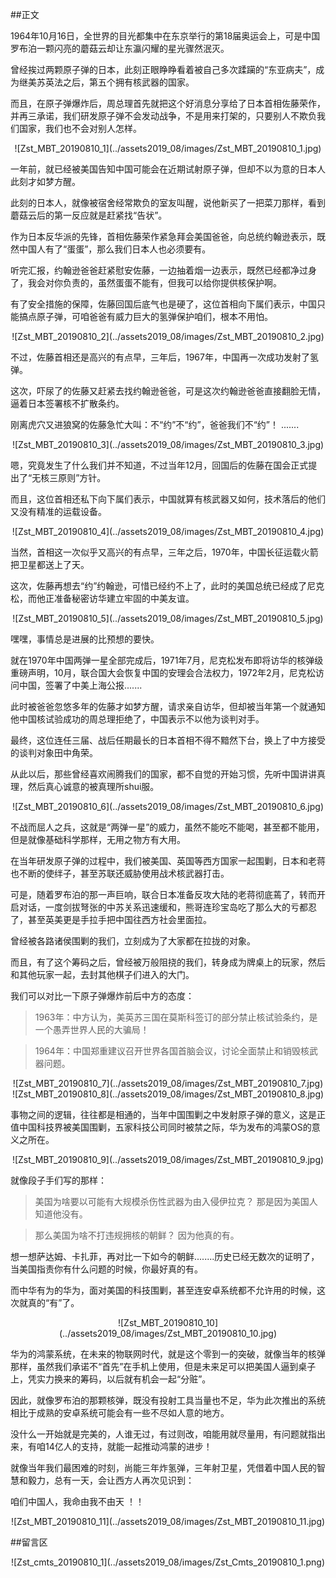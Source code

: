 ##正文

1964年10月16日，全世界的目光都集中在东京举行的第18届奥运会上，可是中国罗布泊一颗闪亮的蘑菇云却让东瀛闪耀的星光骤然泯灭。

曾经挨过两颗原子弹的日本，此刻正眼睁睁看着被自己多次蹂躏的“东亚病夫”，成为继美苏英法之后，第五个拥有核武器的国家。

而且，在原子弹爆炸后，周总理首先就把这个好消息分享给了日本首相佐藤荣作，并再三承诺，我们研发原子弹不会发动战争，不是用来打架的，只要别人不欺负我们国家，我们也不会对别人怎样。

 <div align="center">![Zst_MBT_20190810_1](../assets2019_08/images/Zst_MBT_20190810_1.jpg)</div>

一年前，就已经被美国告知中国可能会在近期试射原子弹，但却不以为意的日本人此刻才如梦方醒。

此刻的日本人，就像被宿舍经常欺负的室友叫醒，说他新买了一把菜刀那样，看到蘑菇云后的第一反应就是赶紧找“告状”。

作为日本反华派的先锋，首相佐藤荣作紧急拜会美国爸爸，向总统约翰逊表示，既然中国人有了“蛋蛋”，那么我们日本人也必须要有。

听完汇报，约翰逊爸爸赶紧慰安佐藤，一边抽着烟一边表示，既然已经都净过身了，我会对你负责的，虽然蛋蛋不能有，但我可以给你提供核保护啊。

有了安全措施的保障，佐藤回国后底气也是硬了，这位首相向下属们表示，中国只能搞点原子弹，可咱爸爸有威力巨大的氢弹保护咱们，根本不用怕。

 <div align="center">![Zst_MBT_20190810_2](../assets2019_08/images/Zst_MBT_20190810_2.jpg)</div>

不过，佐藤首相还是高兴的有点早，三年后，1967年，中国再一次成功发射了氢弹。

这次，吓尿了的佐藤又赶紧去找约翰逊爸爸，可是这次约翰逊爸爸直接翻脸无情，逼着日本签署核不扩散条约。

刚离虎穴又进狼窝的佐藤急忙大叫：不“约”不“约”，爸爸我们不“约”！
.......

 <div align="center">![Zst_MBT_20190810_3](../assets2019_08/images/Zst_MBT_20190810_3.jpg)</div>

嗯，究竟发生了什么我们并不知道，不过当年12月，回国后的佐藤在国会正式提出了“无核三原则”方针。

而且，这位首相还私下向下属们表示，中国就算有核武器又如何，技术落后的他们又没有精准的运载设备。

 <div align="center">![Zst_MBT_20190810_4](../assets2019_08/images/Zst_MBT_20190810_4.jpg)</div>

当然，首相这一次似乎又高兴的有点早，三年之后，1970年，中国长征运载火箭把卫星都送上了天。

这次，佐藤再想去“约”约翰逊，可惜已经约不上了，此时的美国总统已经成了尼克松，而他正准备秘密访华建立牢固的中美友谊。

 <div align="center">![Zst_MBT_20190810_5](../assets2019_08/images/Zst_MBT_20190810_5.jpg)</div>

嘿嘿，事情总是进展的比预想的要快。

就在1970年中国两弹一星全部完成后，1971年7月，尼克松发布即将访华的核弹级重磅声明，10月，联合国大会恢复中国的安理会合法权力，1972年2月，尼克松访问中国，签署了中美上海公报.......

此时被爸爸忽悠多年的佐藤才如梦方醒，请求亲自访华，但却被当年第一个就通知他中国核试验成功的周总理拒绝了，中国表示不以他为谈判对手。

最终，这位连任三届、战后任期最长的日本首相不得不黯然下台，换上了中方接受的谈判对象田中角荣。

从此以后，那些曾经喜欢闹腾我们的国家，都不自觉的开始习惯，先听中国讲讲真理，然后真心诚意的被真理所shui服。

 <div align="center">![Zst_MBT_20190810_6](../assets2019_08/images/Zst_MBT_20190810_6.jpg)</div>

不战而屈人之兵，这就是“两弹一星”的威力，虽然不能吃不能喝，甚至都不能用，但是就像基础科学那样，无用之物方有大用。

在当年研发原子弹的过程中，我们被美国、英国等西方国家一起围剿，日本和老蒋也不断的使绊子，甚至苏联还威胁使用战术核武器打击。

可是，随着罗布泊的那一声巨响，联合日本准备反攻大陆的老蒋彻底蔫了，转而开启对话，一度剑拔弩张的中苏关系迅速缓和，熊哥连珍宝岛吃了那么大的亏都忍了，甚至英美更是手拉手把中国往西方社会里面拉。

曾经被各路诸侯围剿的我们，立刻成为了大家都在拉拢的对象。

而且，有了这个筹码之后，曾经被万般阻挠的我们，转身成为牌桌上的玩家，然后和其他玩家一起，去封其他棋子们进入的大门。

我们可以对比一下原子弹爆炸前后中方的态度：

>1963年：中方认为，美英苏三国在莫斯科签订的部分禁止核试验条约，是一个愚弄世界人民的大骗局！

>1964年：中国郑重建议召开世界各国首脑会议，讨论全面禁止和销毁核武器问题。

 <div align="center">![Zst_MBT_20190810_7](../assets2019_08/images/Zst_MBT_20190810_7.jpg)</div>
 <div align="center">![Zst_MBT_20190810_8](../assets2019_08/images/Zst_MBT_20190810_8.jpg)</div>

事物之间的逻辑，往往都是相通的，当年中国围剿之中发射原子弹的意义，这是正值中国科技界被美国围剿，五家科技公司同时被禁之际，华为发布的鸿蒙OS的意义之所在。

 <div align="center">![Zst_MBT_20190810_9](../assets2019_08/images/Zst_MBT_20190810_9.jpg)</div>

就像段子手们写的那样：

>美国为啥要以可能有大规模杀伤性武器为由入侵伊拉克？
>那是因为美国人知道他没有。

>那么美国为啥不打违规拥核的朝鲜？
>因为他真的有。

想一想萨达姆、卡扎菲，再对比一下如今的朝鲜........历史已经无数次的证明了，当美国指责你有什么问题的时候，你最好真的有。

而中华有为的华为，面对美国的科技围剿，甚至连安卓系统都不允许用的时候，这次就真的“有”了。

 <div align="center">![Zst_MBT_20190810_10](../assets2019_08/images/Zst_MBT_20190810_10.jpg)</div>

华为的鸿蒙系统，在未来的物联网时代，就是这个零到一的突破，就像当年的核弹那样，虽然我们承诺不“首先”在手机上使用，但是未来足可以把美国人逼到桌子上，凭实力换来的筹码，以后就有机会一起“分赃”。

因此，就像罗布泊的那颗核弹，既没有投射工具当量也不足，华为此次推出的系统相比于成熟的安卓系统可能会有一些不尽如人意的地方。

没什么一开始就是完美的，人谁无过，有过则改，咱能用就尽量用，有问题就指出来，有咱14亿人的支持，就能一起推动鸿蒙的进步！

就像当年我们最困难的时刻，尚能三年炸氢弹，三年射卫星，凭借着中国人民的智慧和毅力，总有一天，会让西方人再次见识到：

咱们中国人，我命由我不由天 ！！

 <div align="center">![Zst_MBT_20190810_11](../assets2019_08/images/Zst_MBT_20190810_11.jpg)</div>

##留言区
 <div align="center">![Zst_cmts_20190810_1](../assets2019_08/images/Zst_Cmts_20190810_1.png)</div>